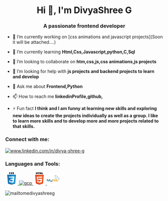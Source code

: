 <h1 align="center">Hi 👋, I'm DivyaShree G</h1>
<h3 align="center">A passionate frontend developer</h3>

- 🔭 I’m currently working on [css animations and javascript projects](Soon it will be attached....)

- 🌱 I’m currently learning **Html,Css,Javascript,python,C,Sql**

- 👯 I’m looking to collaborate on **htm,css,js,css animations,js projects**

- 🤝 I’m looking for help with **js projects and backend projects to learn and develop**

- 💬 Ask me about **Frontend,Python**

- 📫 How to reach me **linkedinProfile,github,**

- ⚡ Fun fact **I think and I am funny at learning new skills and exploring new ideas to create the projects individually as well as a group. I like to learn more skills and to develop more and more projects related to that skills.**

<h3 align="left">Connect with me:</h3>
<p align="left">
<a href="https://linkedin.com/in/www.linkedin.com/in/divya-shree-g" target="blank"><img align="center" src="https://raw.githubusercontent.com/rahuldkjain/github-profile-readme-generator/master/src/images/icons/Social/linked-in-alt.svg" alt="www.linkedin.com/in/divya-shree-g" height="30" width="40" /></a>
</p>

<h3 align="left">Languages and Tools:</h3>
<p align="left"> <a href="https://www.w3schools.com/css/" target="_blank" rel="noreferrer"> <img src="https://raw.githubusercontent.com/devicons/devicon/master/icons/css3/css3-original-wordmark.svg" alt="css3" width="40" height="40"/> </a> <a href="https://cloud.google.com" target="_blank" rel="noreferrer"> <img src="https://www.vectorlogo.zone/logos/google_cloud/google_cloud-icon.svg" alt="gcp" width="40" height="40"/> </a> <a href="https://www.w3.org/html/" target="_blank" rel="noreferrer"> <img src="https://raw.githubusercontent.com/devicons/devicon/master/icons/html5/html5-original-wordmark.svg" alt="html5" width="40" height="40"/> </a> <a href="https://www.mysql.com/" target="_blank" rel="noreferrer"> <img src="https://raw.githubusercontent.com/devicons/devicon/master/icons/mysql/mysql-original-wordmark.svg" alt="mysql" width="40" height="40"/> </a> </p>

<p><img align="center" src="https://github-readme-streak-stats.herokuapp.com/?user=mailtomedivyashreeg&" alt="mailtomedivyashreeg" /></p>
